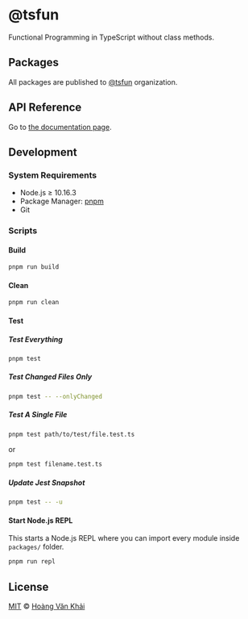 # @tsfun

Functional Programming in TypeScript without class methods.

## Packages

All packages are published to [@tsfun](https://www.npmjs.com/org/tsfun) organization.

## API Reference

Go to [the documentation page](https://tsfun.github.io).

## Development

### System Requirements

* Node.js ≥ 10.16.3
* Package Manager: [pnpm](https://pnpm.js.org/)
* Git

### Scripts

#### Build

```sh
pnpm run build
```

#### Clean

```sh
pnpm run clean
```

#### Test

##### Test Everything

```sh
pnpm test
```

##### Test Changed Files Only

```sh
pnpm test -- --onlyChanged
```

##### Test A Single File

```sh
pnpm test path/to/test/file.test.ts
```

or

```sh
pnpm test filename.test.ts
```

##### Update Jest Snapshot

```sh
pnpm test -- -u
```

#### Start Node.js REPL

This starts a Node.js REPL where you can import every module inside `packages/` folder.

```sh
pnpm run repl
```

## License

[MIT](https://git.io/JeGij) © [Hoàng Văn Khải](https://github.com/KSXGitHub)
